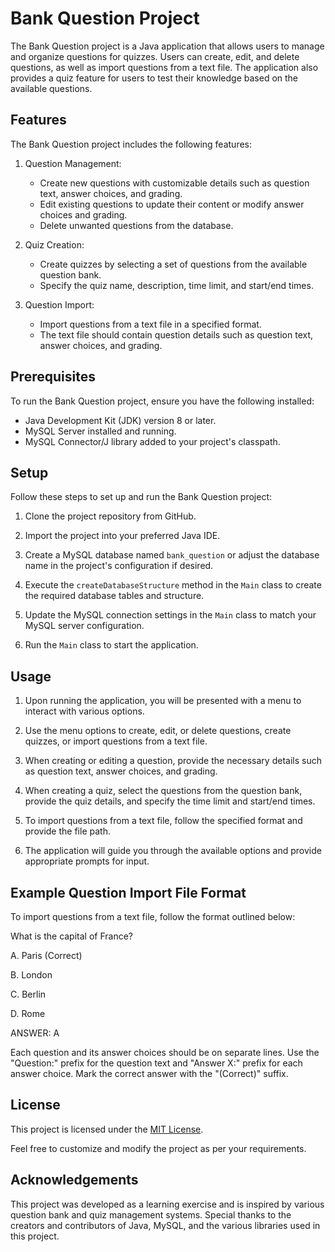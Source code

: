 # Bank Question Project

The Bank Question project is a Java application that allows users to manage and organize questions for quizzes. Users can create, edit, and delete questions, as well as import questions from a text file. The application also provides a quiz feature for users to test their knowledge based on the available questions.

## Features

The Bank Question project includes the following features:

1. Question Management:
   - Create new questions with customizable details such as question text, answer choices, and grading.
   - Edit existing questions to update their content or modify answer choices and grading.
   - Delete unwanted questions from the database.

2. Quiz Creation:
   - Create quizzes by selecting a set of questions from the available question bank.
   - Specify the quiz name, description, time limit, and start/end times.

3. Question Import:
   - Import questions from a text file in a specified format.
   - The text file should contain question details such as question text, answer choices, and grading.

## Prerequisites

To run the Bank Question project, ensure you have the following installed:

- Java Development Kit (JDK) version 8 or later.
- MySQL Server installed and running.
- MySQL Connector/J library added to your project's classpath.

## Setup

Follow these steps to set up and run the Bank Question project:

1. Clone the project repository from GitHub.

2. Import the project into your preferred Java IDE.

3. Create a MySQL database named `bank_question` or adjust the database name in the project's configuration if desired.

4. Execute the `createDatabaseStructure` method in the `Main` class to create the required database tables and structure.

5. Update the MySQL connection settings in the `Main` class to match your MySQL server configuration.

6. Run the `Main` class to start the application.

## Usage

1. Upon running the application, you will be presented with a menu to interact with various options.

2. Use the menu options to create, edit, or delete questions, create quizzes, or import questions from a text file.

3. When creating or editing a question, provide the necessary details such as question text, answer choices, and grading.

4. When creating a quiz, select the questions from the question bank, provide the quiz details, and specify the time limit and start/end times.

5. To import questions from a text file, follow the specified format and provide the file path.

6. The application will guide you through the available options and provide appropriate prompts for input.

## Example Question Import File Format

To import questions from a text file, follow the format outlined below:

What is the capital of France?

A. Paris (Correct)

B. London

C. Berlin

D. Rome

ANSWER: A

Each question and its answer choices should be on separate lines. Use the "Question:" prefix for the question text and "Answer X:" prefix for each answer choice. Mark the correct answer with the "(Correct)" suffix.

## License

This project is licensed under the [MIT License](LICENSE).

Feel free to customize and modify the project as per your requirements.

## Acknowledgements

This project was developed as a learning exercise and is inspired by various question bank and quiz management systems. Special thanks to the creators and contributors of Java, MySQL, and the various libraries used in this project.
